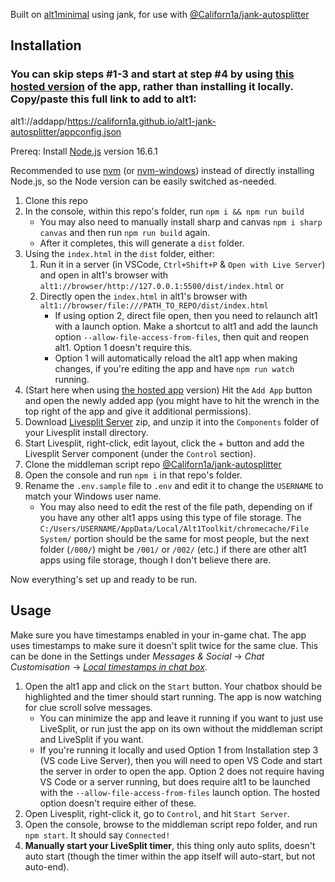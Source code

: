 Built on [alt1minimal](https://github.com/skillbert/alt1minimal/) using jank, for use with [@Californ1a/jank-autosplitter](https://github.com/Californ1a/jank-autosplitter)

## Installation

### You can skip steps #1-3 and start at step #4 by using [this hosted version](https://californ1a.github.io/alt1-jank-autosplitter/) of the app, rather than installing it locally. Copy/paste this full link to add to alt1:

alt1://addapp/https://californ1a.github.io/alt1-jank-autosplitter/appconfig.json

Prereq: Install [Node.js](https://nodejs.org/en/) version 16.6.1

Recommended to use [nvm](https://github.com/nvm-sh/nvm#installing-and-updating) (or [nvm-windows](https://github.com/coreybutler/nvm-windows/releases)) instead of directly installing Node.js, so the Node version can be easily switched as-needed.

1. Clone this repo
2. In the console, within this repo's folder, run `npm i && npm run build`
   * You may also need to manually install sharp and canvas `npm i sharp canvas` and then run `npm run build` again.
   * After it completes, this will generate a `dist` folder.
3. Using the `index.html` in the `dist` folder, either:
	 1. Run it in a server (in VSCode, `Ctrl+Shift+P` & `Open with Live Server`) and open in alt1's browser with `alt1://browser/http://127.0.0.1:5500/dist/index.html` or 
	 2. Directly open the `index.html` in alt1's browser with `alt1://browser/file:///PATH_TO_REPO/dist/index.html`
		* If using option 2, direct file open, then you need to relaunch alt1 with a launch option. Make a shortcut to alt1 and add the launch option `--allow-file-access-from-files`, then quit and reopen alt1. Option 1 doesn't require this.
		* Option 1 will automatically reload the alt1 app when making changes, if you're editing the app and have `npm run watch` running.
4. (Start here when using [the hosted app](https://californ1a.github.io/alt1-jank-autosplitter/) version) Hit the `Add App` button and open the newly added app (you might have to hit the wrench in the top right of the app and give it additional permissions).
5. Download [Livesplit Server](https://github.com/LiveSplit/LiveSplit.Server/releases) zip, and unzip it into the `Components` folder of your Livesplit install directory.
6. Start Livesplit, right-click, edit layout, click the + button and add the Livesplit Server component (under the `Control` section).
7. Clone the middleman script repo [@Californ1a/jank-autosplitter](https://github.com/Californ1a/jank-autosplitter)
8. Open the console and run `npm i` in that repo's folder.
9. Rename the `.env.sample` file to `.env` and edit it to change the `USERNAME` to match your Windows user name.
   * You may also need to edit the rest of the file path, depending on if you have any other alt1 apps using this type of file storage. The `C:/Users/USERNAME/AppData/Local/Alt1Toolkit/chromecache/File System/` portion should be the same for most people, but the next folder (`/000/`) might be `/001/` or `/002/` (etc.) if there are other alt1 apps using file storage, though I don't believe there are.

Now everything's set up and ready to be run.

## Usage

Make sure you have timestamps enabled in your in-game chat. The app uses timestamps to make sure it doesn't split twice for the same clue. This can be done in the Settings under *Messages & Social* -> *Chat Customisation* -> *[Local timestamps in chat box](https://i.imgur.com/Tbry2Rp.png)*.

1. Open the alt1 app and click on the `Start` button. Your chatbox should be highlighted and the timer should start running. The app is now watching for clue scroll solve messages.
   * You can minimize the app and leave it running if you want to just use LiveSplit, or run just the app on its own without the middleman script and LiveSplit if you want.
   * If you're running it locally and used Option 1 from Installation step 3 (VS code Live Server), then you will need to open VS Code and start the server in order to open the app. Option 2 does not require having VS Code or a server running, but does require alt1 to be launched with the `--allow-file-access-from-files` launch option. The hosted option doesn't require either of these.
2. Open Livesplit, right-click it, go to `Control`, and hit `Start Server`.
3. Open the console, browse to the middleman script repo folder, and run `npm start`. It should say `Connected!`
4. **Manually start your LiveSplit timer**, this thing only auto splits, doesn't auto start (though the timer within the app itself will auto-start, but not auto-end).
